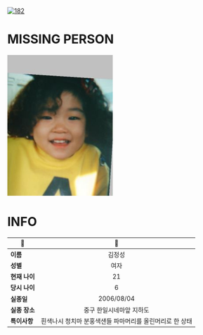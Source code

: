 [![182](https://img.shields.io/badge/%EC%8B%A4%EC%A2%85%EC%8B%A0%EA%B3%A0%EB%8A%94%20%EA%B5%AD%EB%B2%88%EC%97%86%EC%9D%B4-182-blue)](http://safe182.go.kr/index.do)

# MISSING PERSON

<img src="./missing_person.jpg">

# INFO

|🔑|💎|
|--|:--:|
|**이름**|김정성|
|**성별**|여자|
|**현재 나이**|21|
|**당시 나이**|6|
|**실종일**|2006/08/04|
|**실종 장소**|중구 한일시네마앞 지하도|
|**특이사항**|흰색나시 청치마 분홍색샌들           파마머리를 올린머리로 한 상태|
